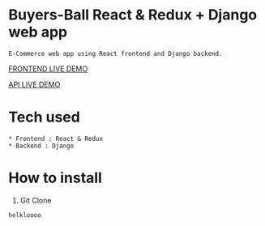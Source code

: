 # Buyers-Ball React & Redux + Django web app
```
E-Commerce web app using React frontend and Django backend.

```


<a href="https://bbapp-frontend-production.herokuapp.com/" rel="nofollow">FRONTEND LIVE DEMO</a>


<a href="https://bbapp-backend-production.herokuapp.com/" rel="nofollow"> API LIVE DEMO</a>

# Tech used
```
* Frontend : React & Redux
* Backend : Django
```

# How to install  
1. Git Clone

```
helkloooo

```
